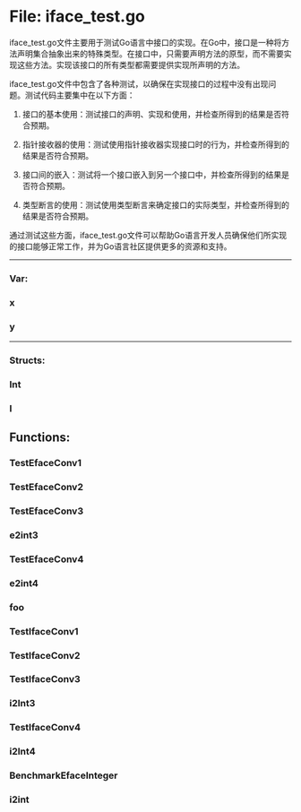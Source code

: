 # File: iface_test.go

iface_test.go文件主要用于测试Go语言中接口的实现。在Go中，接口是一种将方法声明集合抽象出来的特殊类型。在接口中，只需要声明方法的原型，而不需要实现这些方法。实现该接口的所有类型都需要提供实现所声明的方法。

iface_test.go文件中包含了各种测试，以确保在实现接口的过程中没有出现问题。测试代码主要集中在以下方面：

1. 接口的基本使用：测试接口的声明、实现和使用，并检查所得到的结果是否符合预期。

2. 指针接收器的使用：测试使用指针接收器实现接口时的行为，并检查所得到的结果是否符合预期。

3. 接口间的嵌入：测试将一个接口嵌入到另一个接口中，并检查所得到的结果是否符合预期。

4. 类型断言的使用：测试使用类型断言来确定接口的实际类型，并检查所得到的结果是否符合预期。

通过测试这些方面，iface_test.go文件可以帮助Go语言开发人员确保他们所实现的接口能够正常工作，并为Go语言社区提供更多的资源和支持。




---

### Var:

### x





### y








---

### Structs:

### Int





### I





## Functions:

### TestEfaceConv1





### TestEfaceConv2





### TestEfaceConv3





### e2int3





### TestEfaceConv4





### e2int4





### foo





### TestIfaceConv1





### TestIfaceConv2





### TestIfaceConv3





### i2Int3





### TestIfaceConv4





### i2Int4





### BenchmarkEfaceInteger





### i2int





